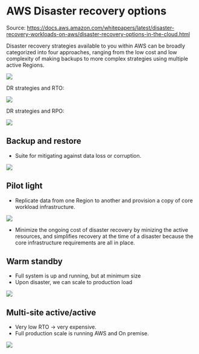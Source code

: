 # AWS Disaster recovery options

Source: <https://docs.aws.amazon.com/whitepapers/latest/disaster-recovery-workloads-on-aws/disaster-recovery-options-in-the-cloud.html>

Disaster recovery strategies available to you within AWS can be broadly categorized into four approaches, ranging from the low cost and low complexity of making backups to more complex strategies using multiple active Regions.

![](https://docs.aws.amazon.com/images/whitepapers/latest/disaster-recovery-workloads-on-aws/images/disaster-recovery-strategies.png)

DR strategies and RTO:

![](https://docs.aws.amazon.com/images/whitepapers/latest/disaster-recovery-workloads-on-aws/images/recovery-time-objective.png)

DR strategies and RPO:

![](https://docs.aws.amazon.com/images/whitepapers/latest/disaster-recovery-workloads-on-aws/images/recovery-point-objective.png)

## Backup and restore

- Suite for mitigating against data loss or corruption.

![](https://docs.aws.amazon.com/images/whitepapers/latest/disaster-recovery-workloads-on-aws/images/backup-restore-architecture.png)

## Pilot light

- Replicate data from one Region to another and provision a copy of core workload infrastructure.

![](https://docs.aws.amazon.com/images/whitepapers/latest/disaster-recovery-workloads-on-aws/images/pilot-light-architecture.png)

- Minimize the ongoing cost of disaster recovery by minizing the active resources, and simplifies recovery at the time of a disaster because the core infrastructure requirements are all in place.

## Warm standby

- Full system is up and running, but at minimum size
- Upon disaster, we can scale to production load

![](https://docs.aws.amazon.com/images/whitepapers/latest/disaster-recovery-workloads-on-aws/images/warm-standby-architecture.png)

## Multi-site active/active

- Very low RTO -> very expensive.
- Full production scale is running AWS and On premise.

![](https://docs.aws.amazon.com/images/whitepapers/latest/disaster-recovery-workloads-on-aws/images/multi-site-active-active-architecture.png)
